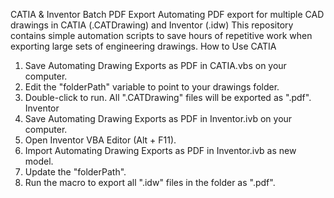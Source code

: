 CATIA & Inventor Batch PDF Export
Automating PDF export for multiple CAD drawings in CATIA (.CATDrawing) and Inventor (.idw)
This repository contains simple automation scripts to save hours of repetitive work when exporting large sets of engineering drawings.
How to Use
CATIA
1. Save Automating Drawing Exports as PDF in CATIA.vbs on your computer.
2. Edit the "folderPath" variable to point to your drawings folder.
3. Double-click to run. All ".CATDrawing" files will be exported as ".pdf".
Inventor
1. Save Automating Drawing Exports as PDF in Inventor.ivb on your computer.
2. Open Inventor VBA Editor (Alt + F11).
3. Import Automating Drawing Exports as PDF in Inventor.ivb as new model.
4. Update the "folderPath".
5. Run the macro to export all ".idw" files in the folder as ".pdf".
